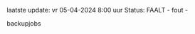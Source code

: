 laatste update: 
vr 05-04-2024  8:00   uur 
Status: FAALT - fout - 
<div class="service R">backupjobs</div>